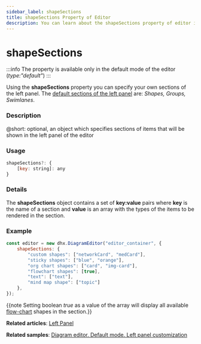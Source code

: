 ```yaml
---
sidebar_label: shapeSections
title: shapeSections Property of Editor
description: You can learn about the shapeSections property of editor in the documentation of the DHTMLX JavaScript Diagram library. Browse developer guides and API reference, try out code examples and live demos, and download a free 30-day evaluation version of DHTMLX Diagram.
---
```


# shapeSections

:::info
The property is available only in the default mode of the editor (*type:"default"*)
:::

Using the **shapeSections** property you can specify your own sections of the left panel. The [default sections of the left panel](../../../guides/diagram_editor/left_panel/#default-sections) are: *Shapes, Groups, Swimlanes*.

### Description

@short: optional, an object which specifies sections of items that will be shown in the left panel of the editor

### Usage

~~~js
shapeSections?: {
    [key: string]: any
}
~~~

### Details

The **shapeSections** object contains a set of **key:value** pairs where **key** is the name of a section and **value** is an array with the types of the items to be rendered in the section.

### Example

~~~js
const editor = new dhx.DiagramEditor("editor_container", {
    shapeSections: {
        "custom shapes": ["networkCard", "medCard"],
        "sticky shapes": ["blue", "orange"],
        "org chart shapes": ["card", "img-card"],
        "flowchart shapes": [true],
        "text": ["text"],
        "mind map shape": ["topic"]
    },
});
~~~


{{note Setting boolean *true* as a value of the array will display all available [flow-chart](../../../shapes/default_shapes/#shapes-overview) shapes in the section.}}



**Related articles**:  [Left Panel](../../../guides/diagram_editor/left_panel/)

**Related samples**: [Diagram editor. Default mode. Left panel customization](https://snippet.dhtmlx.com/2z0a18oz)